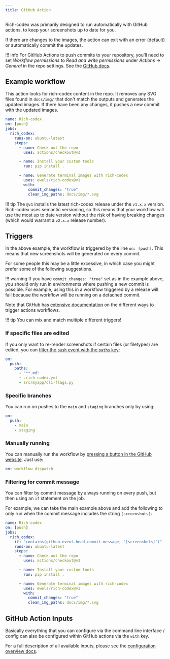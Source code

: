 ```yaml
---
title: GitHub Action
---
```


Rich-codex was primarily designed to run automatically with GitHub actions, to keep your screenshots up to date for you.

If there are changes to the images, the action can exit with an error (default) or automatically commit the updates.

<!-- prettier-ignore-start -->
!!! info
    For GitHub Actions to push commits to your repository, you'll need to set _Workflow permissions_ to _Read and write permissions_ under _Actions_ -> _General_ in the repo settings. See the [GitHub docs](https://docs.github.com/en/repositories/managing-your-repositorys-settings-and-features/enabling-features-for-your-repository/managing-github-actions-settings-for-a-repository#configuring-the-default-github_token-permissions).
<!-- prettier-ignore-end -->

## Example workflow

This action looks for rich-codex content in the repo. It removes any SVG files found in `docs/img/` that don't match the outputs and generates the updated images. If there have been any changes, it pushes a new commit with the updated images.

```yaml title=".github/workflows/screenshots.yml" linenums="1"
name: Rich-codex
on: [push]
jobs:
  rich_codex:
    runs-on: ubuntu-latest
    steps:
      - name: Check out the repo
        uses: actions/checkout@v3

      - name: Install your custom tools
        run: pip install .

      - name: Generate terminal images with rich-codex
        uses: ewels/rich-codex@v1
        with:
          commit_changes: "true"
          clean_img_paths: docs/img/*.svg
```

<!-- prettier-ignore-start -->
!!! tip
    The `@v1` installs the latest rich-codex release under the `v1.x.x` version.
    Rich-codex uses semantic versioning, so this means that your workflow will use the most up to date version without the risk of having breaking changes (which would warrant a `v2.x.x` release number).
<!-- prettier-ignore-end -->

## Triggers

In the above example, the workflow is triggered by the line `on: [push]`.
This means that new screenshots will be generated on every commit.

For some people this may be a little excessive, in which case you might prefer some of the following suggestions.

<!-- prettier-ignore-start -->
!!! warning
    If you have `commit_changes: "true"` set as in the example above, you should only run in environments where pushing a new commit is possible.
    For example, using this in a workflow triggered by a release will fail because the workflow will be running on a detached commit.
<!-- prettier-ignore-end -->

Note that GitHub has [extensive documentation](https://docs.github.com/en/actions/using-workflows/triggering-a-workflow) on the different ways to trigger actions workflows.

<!-- prettier-ignore-start -->
!!! tip
    You can mix and match multiple different triggers!
<!-- prettier-ignore-end -->

### If specific files are edited

If you only want to re-render screenshots if certain files (or filetypes) are edited, you can [filter the `push` event with the `paths` key](https://docs.github.com/en/actions/using-workflows/events-that-trigger-workflows#running-your-workflow-based-on-files-changed-in-a-pull-request-1):

```yaml
on:
  push:
    paths:
      - "**.md"
      - .rich-codex.yml
      - src/myapp/cli-flags.py
```

### Specific branches

You can run on pushes to the `main` and `staging` branches only by using:

```yaml
on:
  push:
    - main
    - staging
```

### Manually running

You can manually run the workflow by [pressing a button in the GitHub website](https://docs.github.com/en/actions/managing-workflow-runs/manually-running-a-workflow#running-a-workflow). Just use:

```yaml
on: workflow_dispatch
```

### Filtering for commit message

You can filter by commit message by always running on every push, but then using an `if` statement on the job.

For example, we can take the main example above and add the following to only run when the commit message includes the string `[screenshots]`:

```yaml title=".github/workflows/screenshots.yml" linenums="1" hl_lines="5"
name: Rich-codex
on: [push]
jobs:
  rich_codex:
    if: "contains(github.event.head_commit.message, '[screenshots]')"
    runs-on: ubuntu-latest
    steps:
      - name: Check out the repo
        uses: actions/checkout@v3

      - name: Install your custom tools
        run: pip install .

      - name: Generate terminal images with rich-codex
        uses: ewels/rich-codex@v1
        with:
          commit_changes: "true"
          clean_img_paths: docs/img/*.svg
```

## GitHub Action Inputs

Basically everything that you can configure via the command line interface / config can also be configured within GitHub actions via the `with` key.

For a full description of all available inputs, please see the [configuration overview docs](../config/overview.md).
